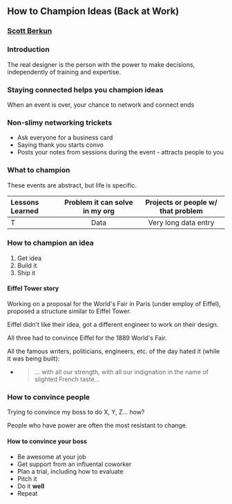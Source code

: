 ## How to Champion Ideas (Back at Work)
### [Scott Berkun](twitter.com/berkun)

### Introduction
The real designer is the person with the power to make decisions, independently of training and expertise.

### Staying connected helps you champion ideas
When an event is over, your chance to network and connect ends

### Non-slimy networking trickets

* Ask everyone for a business card
* Saying thank you starts convo
* Posts your notes from sessions during the event - attracts people to you

### What to champion

These events are abstract, but life is specific. 


| Lessons Learned | Problem it can solve in my org | Projects or people w/ that problem |
| :------------ | :-----------: | :-------------------: |
| T     | Data          | Very long data entry |

### How to champion an idea

1. Get idea
2. Build it
3. Ship it

#### Eiffel Tower story
Working on a proposal for the World's Fair in Paris (under employ of Eiffel), proposed a structure similar to Eiffel Tower.

Eiffel didn't like their idea, got a different engineer to work on their design. 

All three had to convince Eiffel for the 1889 World's Fair. 

All the famous writers, politicians, engineers, etc. of the day hated it (while it was being built):

 * > ... with all our strength, with all our indignation in the name of slighted French taste...

### How to convince people

Trying to convince my boss to do X, Y, Z... how? 

People who have power are often the most resistant to change. 

#### How to convince your boss

* Be awesome at your job
* Get support from an influental coworker
* Plan a trial, including how to evaluate
* Pitch it
* Do it **well**
* Repeat







